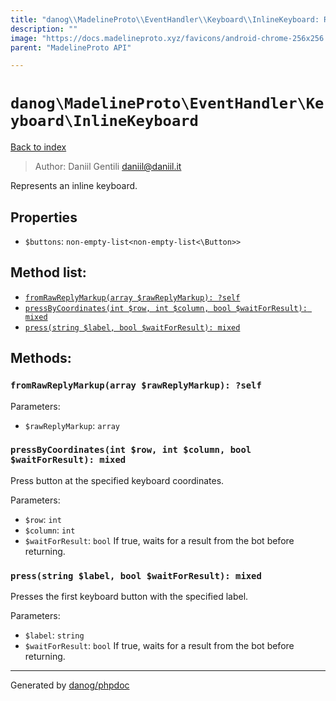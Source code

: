 ```yaml
---
title: "danog\\MadelineProto\\EventHandler\\Keyboard\\InlineKeyboard: Represents an inline keyboard."
description: ""
image: "https://docs.madelineproto.xyz/favicons/android-chrome-256x256.png"
parent: "MadelineProto API"

---
```

# `danog\MadelineProto\EventHandler\Keyboard\InlineKeyboard`
[Back to index](../../../../index.html)

> Author: Daniil Gentili <daniil@daniil.it>  
  

Represents an inline keyboard.  



## Properties
* `$buttons`: `non-empty-list<non-empty-list<\Button>>` 

## Method list:
* [`fromRawReplyMarkup(array $rawReplyMarkup): ?self`](#fromrawreplymarkup)
* [`pressByCoordinates(int $row, int $column, bool $waitForResult): mixed`](#pressbycoordinates)
* [`press(string $label, bool $waitForResult): mixed`](#press)

## Methods:
### `fromRawReplyMarkup(array $rawReplyMarkup): ?self`




Parameters:

* `$rawReplyMarkup`: `array`   



### `pressByCoordinates(int $row, int $column, bool $waitForResult): mixed`

Press button at the specified keyboard coordinates.


Parameters:

* `$row`: `int`   
* `$column`: `int`   
* `$waitForResult`: `bool` If true, waits for a result from the bot before returning.  



### `press(string $label, bool $waitForResult): mixed`

Presses the first keyboard button with the specified label.


Parameters:

* `$label`: `string`   
* `$waitForResult`: `bool` If true, waits for a result from the bot before returning.  



---
Generated by [danog/phpdoc](https://phpdoc.daniil.it)

